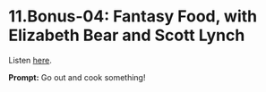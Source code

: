 # 11.Bonus-04: Fantasy Food, with Elizabeth Bear and Scott Lynch 

Listen [here](http://www.writingexcuses.com/2016/11/29/11-bonus-04-fantasy-food-with-elizabeth-bear-and-scott-lynch/). 

**Prompt:** Go out and cook something!